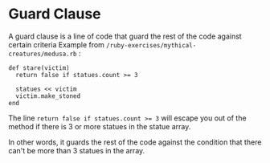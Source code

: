# Guard Clause

A guard clause is a line of code that guard the rest of the code against certain criteria
Example from `/ruby-exercises/mythical-creatures/medusa.rb` :
```
def stare(victim)
  return false if statues.count >= 3

  statues << victim
  victim.make_stoned
end
```

The line `return false if statues.count >= 3` will escape you out of the method if there is 3 or more statues in the statue array.

In other words, it guards the rest of the code against the condition that there can't be
more than 3 statues in the array. 
